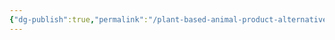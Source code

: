 ```yaml
---
{"dg-publish":true,"permalink":"/plant-based-animal-product-alternatives-healthier-and-more-environmentally-friendly/","tags":["#alternative_proteins","#health_nutrition","#plant_based_alternative_proteins"],"created":"2025-10-22T22:53:31.075+01:00","updated":"2025-10-22T22:53:31.075+01:00"}
---
```


